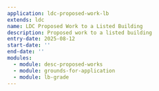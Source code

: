 ```yaml
---
application: ldc-proposed-work-lb
extends: ldc
name: LDC Proposed Work to a Listed Building
description: Proposed work to a listed building
entry-date: 2025-08-12
start-date: ''
end-date: ''
modules:
  - module: desc-proposed-works
  - module: grounds-for-application
  - module: lb-grade
---
```

